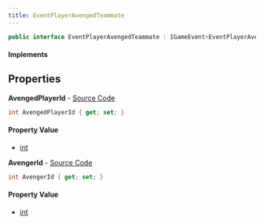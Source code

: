 ```yaml
---
title: EventPlayerAvengedTeammate
---
```


```csharp
public interface EventPlayerAvengedTeammate : IGameEvent<EventPlayerAvengedTeammate>
```

#### Implements

## Properties

**AvengedPlayerId** - [Source Code](https://github.com/swiftly-solution/swiftlys2/blob/main/managed/src/SwiftlyS2.Generated/GameEvents/Interfaces/EventPlayerAvengedTeammate.cs#L25)

```csharp
int AvengedPlayerId { get; set; }
```

#### Property Value

- [int](https://learn.microsoft.com/dotnet/api/system.int32)

**AvengerId** - [Source Code](https://github.com/swiftly-solution/swiftlys2/blob/main/managed/src/SwiftlyS2.Generated/GameEvents/Interfaces/EventPlayerAvengedTeammate.cs#L20)

```csharp
int AvengerId { get; set; }
```

#### Property Value

- [int](https://learn.microsoft.com/dotnet/api/system.int32)

